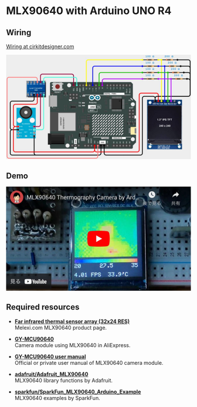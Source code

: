 # MLX90640 with Arduino UNO R4

## Wiring

[Wiring at cirkitdesigner.com](https://app.cirkitdesigner.com/project/2cb358c0-bc87-438d-aa5b-aa6f1288262a "Cirkit Designer IDE")

![MLX90640 on bread board](MLX90640-wiring.jpg)

## Demo

[![MLX90640 Thermography Camera by Arduino UNO R4](MLX90640-demo.jpg)](https://youtu.be/sfqiSglsp9Y "MLX90640 Thermography Camera by Arduino UNO R4 - YouTube")

## Required resources

- [**Far infrared thermal sensor array (32x24 RES)**]  
  Melexi.com MLX90640 product page.

- [**GY-MCU90640**]  
  Camera module using MLX90640 in AliExpress.

- [**GY-MCU90640 user manual**]  
  Official or private user manual of MLX90640 camera module.

- [**adafruit/Adafruit_MLX90640**]  
  MLX90640 library functions by Adafruit.

- [**sparkfun/SparkFun_MLX90640_Arduino_Example**]  
  MLX90640 examples by SparkFun.

[**GY-MCU90640**]: https://www.aliexpress.com/item/1005006674751991.html

[**Far infrared thermal sensor array (32x24 RES)**]: https://www.melexis.com/en/product/MLX90640/Far-Infrared-Thermal-Sensor-Array "Far Infrared Thermal Sensor Array (32x24 RES) I Melexis"

[**GY-MCU90640 user manual**]: https://github.com/vvkuryshev/GY-MCU90640-RPI-Python/blob/master/GY_MCU9064%20user%20manual%20v1.pdf "vvkuryshev/GY-MCU90640-RPI-Python: The script to connect the thermal image module GY-MCU90640 to Raspberry Pi."

[**adafruit/Adafruit_MLX90640**]: https://github.com/adafruit/Adafruit_MLX90640 "adafruit/Adafruit_MLX90640: MLX90640 library functions"

[**sparkfun/SparkFun_MLX90640_Arduino_Example**]: https://github.com/sparkfun/SparkFun_MLX90640_Arduino_Example "sparkfun/SparkFun_MLX90640_Arduino_Example: Controlling and reading from the MLX90640 IR array thermal imaging sensor"
